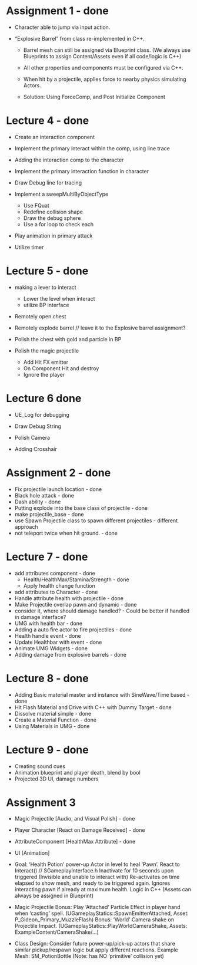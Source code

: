 # Assignment 1 - done
- Character able to jump via input action.

- “Explosive Barrel” from class re-implemented in C++.
	- Barrel mesh can still be assigned via Blueprint class. (We always use Blueprints to assign Content/Assets even if all code/logic is C++)
	- All other properties and components must be configured via C++.
	- When hit by a projectile, applies force to nearby physics simulating Actors.

	- Solution: Using ForceComp, and Post Initialize Component



# Lecture 4 - done
- Create an interaction component
- Implement the primary interact within the comp, using line trace
- Adding the interaction comp to the character
- Implement the primary interaction function in character
- Draw Debug line for tracing

- Implement a sweepMultiByObjectType
	- Use FQuat
	- Redefine collision shape
	- Draw the debug sphere
	- Use a for loop to check each

- Play animation in primary attack
- Utilize timer



# Lecture 5 - done
- making a lever to interact
	- Lower the level when interact
	- utilize BP interface

- Remotely open chest
- Remotely explode barrel // leave it to the Explosive barrel assignment?
- Polish the chest with gold and particle in BP

- Polish the magic projectile
	- Add Hit FX emitter
	- On Component Hit and destroy
	- Ignore the player



# Lecture 6 done
- UE_Log for debugging
- Draw Debug String

- Polish Camera
- Adding Crosshair



# Assignment 2 - done
- Fix projectile launch location - done
- Black hole attack - done
- Dash ability - done
- Putting explode into the base class of projectile - done
- make projectile_base - done
- use Spawn Projectile class to spawn different projectiles - different approach
- not teleport twice when hit ground. - done



# Lecture 7 - done
- add attributes component - done
    - Health/HealthMax/Stamina/Strength - done
    - Apply health change function
- add attributes to Character - done
- Handle attribute health with projectile - done
- Make Projectile overlap pawn and dynamic - done
- consider it, where should damage handled? - Could be better if handled in damage interface?
- UMG with health bar - done
- Adding a auto fire actor to fire projectiles - done
- Health handle event - done
- Update Healthbar with event - done
- Animate UMG Widgets - done
- Adding damage from explosive barrels - done



# Lecture 8 - done
- Adding Basic material master and instance with SineWave/Time based - done
- Hit Flash Material and Drive with C++ with Dummy Target - done
- Dissolve material simple - done
- Create a Material Function - done
- Using Materials in UMG - done



# Lecture 9 - done
- Creating sound cues
- Animation blueprint and player death, blend by bool
- Projected 3D UI, damage numbers



# Assignment 3
- Magic Projectile [Audio, and Visual Polish] - done
- Player Character [React on Damage Received] - done
- AttributeComponent [HealthMax Attribute] - done
- UI [Animation]

- Goal: ‘Health Potion’ power-up Actor in level to heal ‘Pawn’.
React to Interact() // SGameplayInterface.h
Inactivate for 10 seconds upon triggered (Invisible and unable to interact with)
Re-activates on time elapsed to show mesh, and ready to be triggered again.
Ignores interacting pawn if already at maximum health.
Logic in C++ (Assets can always be assigned in Blueprint)

- Magic Projectile
Bonus: Play ‘Attached’ Particle Effect in player hand when ‘casting’ spell. (UGameplayStatics::SpawnEmitterAttached, Asset: P_Gideon_Primary_MuzzleFlash)
Bonus: ‘World’ Camera shake on Projectile Impact. (UGameplayStatics::PlayWorldCameraShake, Assets: ExampleContent/CameraShake/...)

- Class Design: Consider future power-up/pick-up actors that share similar pickup/respawn logic but apply different reactions.
Example Mesh: SM_PotionBottle (Note: has NO ‘primitive’ collision yet)